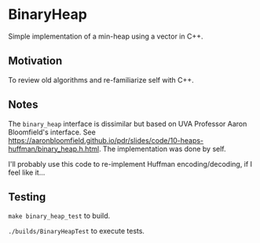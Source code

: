 # BinaryHeap

Simple implementation of a min-heap using a vector in C++.

## Motivation

To review old algorithms and re-familiarize self with C++.

## Notes

The `binary_heap` interface is dissimilar but based on UVA Professor Aaron Bloomfield's interface. See https://aaronbloomfield.github.io/pdr/slides/code/10-heaps-huffman/binary_heap.h.html. The implementation was done by self.

I'll probably use this code to re-implement Huffman encoding/decoding, if I feel like it... 

## Testing

`make binary_heap_test` to build.

`./builds/BinaryHeapTest` to execute tests.
